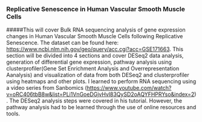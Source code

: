 ### Replicative Senescence in Human Vascular Smooth Muscle Cells
#####This will cover Bulk RNA sequencing analysis of gene expression changes in Human Vascular Smooth Muscle Cells following Replicative Senescence. The dataset can be found here: https://www.ncbi.nlm.nih.gov/geo/query/acc.cgi?acc=GSE171663. This section will be divided into 4 sections and cover DESeq2 data analysis, generation of differential gene expression, pathway analysis using clusterprofiler(Gene Set Enrichment Analysis and Overrepresentation Aanalysis) and visualization of data from both DESeq2 and clusterprofiler using heatmaps and other plots. I learned to perform RNA sequencing using a video series from Sanbomics (https://www.youtube.com/watch?v=oRC406tbB8w&list=PLi1VnGoeDGjvHvl83QySD2oAQYFHPRYso&index=2). The DESeq2 analysis steps were covered in his tutorial. However, the pathway analysis had to be learned through the use of online resources and tools. 
